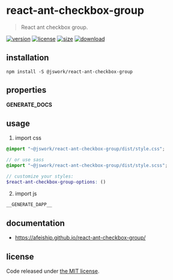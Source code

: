 # react-ant-checkbox-group
> React ant checkbox group.

[![version][version-image]][version-url]
[![license][license-image]][license-url]
[![size][size-image]][size-url]
[![download][download-image]][download-url]

## installation
```shell
npm install -S @jswork/react-ant-checkbox-group
```

## properties
__GENERATE_DOCS__

## usage
1. import css
  ```scss
  @import "~@jswork/react-ant-checkbox-group/dist/style.css";

  // or use sass
  @import "~@jswork/react-ant-checkbox-group/dist/style.scss";

  // customize your styles:
  $react-ant-checkbox-group-options: ()
  ```
2. import js
  ```js
__GENERATE_DAPP__
  ```

## documentation
- https://afeiship.github.io/react-ant-checkbox-group/


## license
Code released under [the MIT license](https://github.com/afeiship/react-ant-checkbox-group/blob/master/LICENSE.txt).

[version-image]: https://img.shields.io/npm/v/@jswork/react-ant-checkbox-group
[version-url]: https://npmjs.org/package/@jswork/react-ant-checkbox-group

[license-image]: https://img.shields.io/npm/l/@jswork/react-ant-checkbox-group
[license-url]: https://github.com/afeiship/react-ant-checkbox-group/blob/master/LICENSE.txt

[size-image]: https://img.shields.io/bundlephobia/minzip/@jswork/react-ant-checkbox-group
[size-url]: https://github.com/afeiship/react-ant-checkbox-group/blob/master/dist/react-ant-checkbox-group.min.js

[download-image]: https://img.shields.io/npm/dm/@jswork/react-ant-checkbox-group
[download-url]: https://www.npmjs.com/package/@jswork/react-ant-checkbox-group
